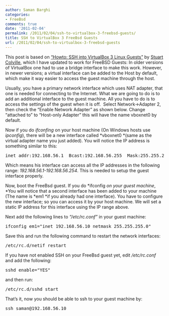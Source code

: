 ```yaml
---
author: Saman Barghi
categories:
- FreeBsd
comments: true
date: '2011-02-04'
permalink: /2011/02/04/ssh-to-virtualbox-3-freebsd-guests/
title: SSH to VirtualBox 3 FreeBsd Guests
url: /2011/02/04/ssh-to-virtualbox-3-freebsd-guests
---
```


This post is based on <a href="http://muffinresearch.co.uk/archives/2010/02/08/howto-ssh-into-virtualbox-3-linux-guests/" target="_blank">&#8220;Howto: SSH into VirtualBox 3 Linux Guests&#8221;</a> by <a href="http://muffinresearch.co.uk/" target="_blank">Stuart Colville</a>, which I have updated to work for FreeBSD Guests: In older versions of VirtualBox one had to use a bridge interface to make this work. However, in newer versions; a virtual interface can be added to the Host by default, which make it way easier to access the guest machine through the host.

Usually, you have a primary network interface which uses NAT adapter, that one is needed for connecting to the Internet. What we are going to do is to add an additional interface to the guest machine. All you have to do is to access the settings of the guest when it is off.  Select Network->Adapter 2, then check the &#8220;Enable Network Adapter&#8221; as shown below. Change &#8220;attached to&#8221; to &#8220;Host-only Adapter&#8221; this will have the name vboxnet0 by default.

Now if you do *ifconfing* on your host machine (On Windows hosts use *ipconfig*), there will be a new interface called *vboxnet0 *(same as the virtual adapter name you just added). You will notice the IP address is something similar to this:

<pre class="brush: bash; title: ; notranslate" title="">inet addr:192.168.56.1  Bcast:192.168.56.255  Mask:255.255.255.0</pre>

Which means his interface can access all the IP addresses in the following range: *192.168.56.1-192.168.56.254*. This is needed to setup the guest interface properly.

Now, boot the FreeBsd guest. If you do *ifconfig *on your guest machine*, *You will notice that a second interface has been added to your machine (The name is *em1 *if you already had one interface). You have to configure the new interface; so you can access it by your host machine. We will set a static IP address for this interface using the IP range above.

Next add the following lines to *&#8220;/etc/rc.conf&#8221;* in your guest machine:

<pre class="brush: bash; title: ; notranslate" title="">ifconfig_em1="inet 192.168.56.10 netmask 255.255.255.0"
</pre>

Save this and run the following command to restart the network interfaces:

<pre class="brush: bash; light: true; title: ; notranslate" title="">/etc/rc.d/netif restart </pre>

If you have not enabled SSH on your FreeBsd guest yet, edit */etc/rc.conf* and add the following:

<pre class="brush: bash; title: ; notranslate" title="">sshd_enable="YES" </pre>

and then run:

<pre class="brush: bash; light: true; title: ; notranslate" title="">/etc/rc.d/sshd start </pre>

That&#8217;s it, now you should be able to ssh to your guest machine by:

<pre class="brush: bash; light: true; title: ; notranslate" title="">ssh saman@192.168.56.10 </pre>
